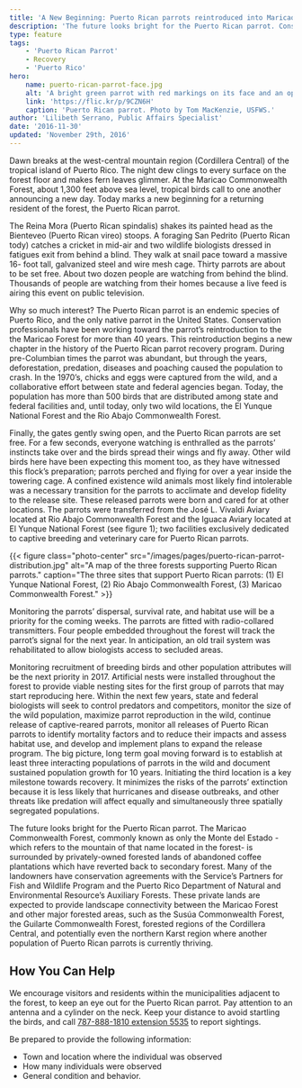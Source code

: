 ```yaml
---
title: 'A New Beginning: Puerto Rican parrots reintroduced into Maricao Commonwealth Forest'
description: 'The future looks bright for the Puerto Rican parrot. Conservation professionals have been working toward the parrot’s reintroduction to the the Maricao Forest for more than 40 years.'
type: feature
tags:
    - 'Puerto Rican Parrot'
    - Recovery
    - 'Puerto Rico'
hero:
    name: puerto-rican-parrot-face.jpg
    alt: 'A bright green parrot with red markings on its face and an open beak.'
    link: 'https://flic.kr/p/9CZN6H'
    caption: 'Puerto Rican parrot. Photo by Tom MacKenzie, USFWS.'
author: 'Lilibeth Serrano, Public Affairs Specialist'
date: '2016-11-30'
updated: 'November 29th, 2016'
---
```


Dawn breaks at the west-central mountain region (Cordillera Central) of the tropical island of Puerto Rico. The night dew clings to every surface on the forest floor and makes fern leaves glimmer. At the Maricao Commonwealth Forest, about 1,300 feet above sea level, tropical birds call to one another announcing a new day. Today marks a new beginning for a returning resident of the forest, the Puerto Rican parrot.

The Reina Mora (Puerto Rican spindalis) shakes its painted head as the Bienteveo (Puerto Rican vireo) stoops. A foraging San Pedrito (Puerto Rican tody) catches a cricket in mid-air and two wildlife biologists dressed in fatigues exit from behind a blind. They walk at snail pace toward a massive 16- foot tall, galvanized steel and wire mesh cage. Thirty parrots are about to be set free. About two dozen people are watching from behind the blind. Thousands of people are watching from their homes because a live feed is airing this event on public television.

Why so much interest? The Puerto Rican parrot is an endemic species of Puerto Rico, and the only native parrot in the United States.  Conservation professionals have been working toward the parrot’s reintroduction to the the Maricao Forest for more than 40 years.  This reintroduction begins a new chapter in the history of the Puerto Rican parrot recovery program. During pre-Columbian times the parrot was abundant, but through the years, deforestation, predation, diseases and poaching caused the population to crash. In the 1970’s, chicks and eggs were captured from the wild, and a collaborative effort between state and federal agencies began. Today, the population has more than 500 birds that are distributed among state and federal facilities and, until today, only two wild locations, the El Yunque National Forest and the Rio Abajo Commonwealth Forest.

Finally, the gates gently swing open, and the Puerto Rican parrots are set free. For a few seconds, everyone watching is enthralled as the parrots’ instincts take over and the birds spread their wings and fly away. Other wild birds here have been expecting this moment too, as they have witnessed this flock’s preparation; parrots perched and flying for over a year inside the towering cage. A confined existence wild animals most likely find intolerable was a necessary transition for the parrots to acclimate and develop fidelity to the release site. These released parrots were born and cared for at other locations. The parrots were transferred from the José L. Vivaldi Aviary located at Rio Abajo Commonwealth Forest and the Iguaca Aviary located at El Yunque National Forest (see figure 1); two facilities exclusively dedicated to captive breeding and veterinary care for Puerto Rican parrots.


{{< figure class="photo-center" src="/images/pages/puerto-rican-parrot-distribution.jpg" alt="A map of the three forests supporting Puerto Rican parrots." caption="The three sites that support Puerto Rican parrots: (1) El Yunque National Forest, (2)	Rio Abajo Commonwealth Forest, (3)	Maricao Commonwealth Forest." >}}

Monitoring the parrots’ dispersal, survival rate, and habitat use will be a priority for the coming weeks. The parrots are fitted with radio-collared transmitters. Four people embedded throughout the forest will track the parrot’s signal for the next year. In anticipation, an old trail system was rehabilitated to allow biologists access to secluded areas.

Monitoring recruitment of breeding birds and other population attributes will be the next priority in 2017. Artificial nests were installed throughout the forest to provide viable nesting sites for the first group of parrots that may start reproducing here. Within the next few years, state and federal biologists will seek to control predators and competitors, monitor the size of the wild population, maximize parrot reproduction in the wild, continue release of captive-reared parrots, monitor all releases of Puerto Rican parrots to identify mortality factors and to reduce their impacts and assess habitat use, and develop and implement plans to expand the release program. The big picture, long term goal moving forward is to establish at least three interacting populations of parrots in the wild and document sustained population growth for 10 years. Initiating the third location is a key milestone towards recovery. It minimizes the risks of the parrots’ extinction because it is less likely that hurricanes and disease outbreaks, and other threats like predation will affect equally and simultaneously three spatially segregated populations.

The future looks bright for the Puerto Rican parrot. The Maricao Commonwealth Forest, commonly known as only the Monte del Estado -which refers to the mountain of that name located in the forest- is surrounded by privately-owned forested lands of abandoned coffee plantations which have reverted back to secondary forest. Many of the landowners have conservation agreements with the Service’s Partners for Fish and Wildlife Program and the Puerto Rico Department of Natural and Environmental Resource’s Auxiliary Forests. These private lands are expected to provide landscape connectivity between the Maricao Forest and other major forested areas, such as the Susúa Commonwealth Forest, the Guilarte Commonwealth Forest, forested regions of the Cordillera Central, and potentially even the northern Karst region where another population of Puerto Rican parrots is currently thriving.

## How You Can Help

We encourage visitors and residents within the municipalities adjacent to the forest, to keep an eye out for the Puerto Rican parrot. Pay attention to an antenna and a cylinder on the neck. Keep your distance to avoid startling the birds, and call <a href="tel:+17878881810p5535">787-888-1810 extension 5535</a> to report sightings.

Be prepared to provide the following information:

 - Town and location where the individual was observed
 - How many individuals were observed
 - General condition and behavior.
